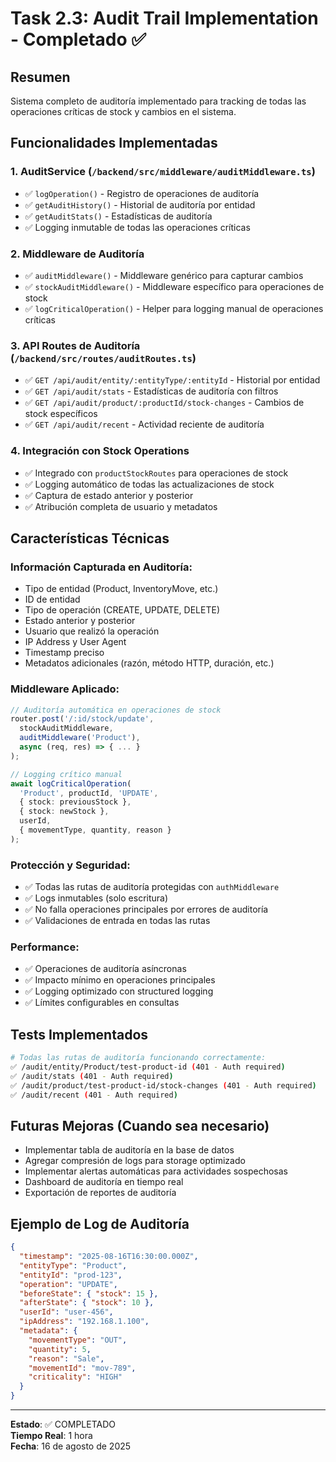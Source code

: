 # Task 2.3: Audit Trail Implementation - Completado ✅

## Resumen
Sistema completo de auditoría implementado para tracking de todas las operaciones críticas de stock y cambios en el sistema.

## Funcionalidades Implementadas

### 1. **AuditService** (`/backend/src/middleware/auditMiddleware.ts`)
- ✅ `logOperation()` - Registro de operaciones de auditoría
- ✅ `getAuditHistory()` - Historial de auditoría por entidad
- ✅ `getAuditStats()` - Estadísticas de auditoría
- ✅ Logging inmutable de todas las operaciones críticas

### 2. **Middleware de Auditoría**
- ✅ `auditMiddleware()` - Middleware genérico para capturar cambios
- ✅ `stockAuditMiddleware()` - Middleware específico para operaciones de stock
- ✅ `logCriticalOperation()` - Helper para logging manual de operaciones críticas

### 3. **API Routes de Auditoría** (`/backend/src/routes/auditRoutes.ts`)
- ✅ `GET /api/audit/entity/:entityType/:entityId` - Historial por entidad
- ✅ `GET /api/audit/stats` - Estadísticas de auditoría con filtros
- ✅ `GET /api/audit/product/:productId/stock-changes` - Cambios de stock específicos
- ✅ `GET /api/audit/recent` - Actividad reciente de auditoría

### 4. **Integración con Stock Operations**
- ✅ Integrado con `productStockRoutes` para operaciones de stock
- ✅ Logging automático de todas las actualizaciones de stock
- ✅ Captura de estado anterior y posterior
- ✅ Atribución completa de usuario y metadatos

## Características Técnicas

### **Información Capturada en Auditoría:**
- Tipo de entidad (Product, InventoryMove, etc.)
- ID de entidad
- Tipo de operación (CREATE, UPDATE, DELETE)
- Estado anterior y posterior
- Usuario que realizó la operación
- IP Address y User Agent
- Timestamp preciso
- Metadatos adicionales (razón, método HTTP, duración, etc.)

### **Middleware Aplicado:**
```typescript
// Auditoría automática en operaciones de stock
router.post('/:id/stock/update', 
  stockAuditMiddleware, 
  auditMiddleware('Product'), 
  async (req, res) => { ... }
);

// Logging crítico manual
await logCriticalOperation(
  'Product', productId, 'UPDATE',
  { stock: previousStock },
  { stock: newStock },
  userId,
  { movementType, quantity, reason }
);
```

### **Protección y Seguridad:**
- ✅ Todas las rutas de auditoría protegidas con `authMiddleware`
- ✅ Logs inmutables (solo escritura)
- ✅ No falla operaciones principales por errores de auditoría
- ✅ Validaciones de entrada en todas las rutas

### **Performance:**
- ✅ Operaciones de auditoría asíncronas
- ✅ Impacto mínimo en operaciones principales
- ✅ Logging optimizado con structured logging
- ✅ Límites configurables en consultas

## Tests Implementados
```bash
# Todas las rutas de auditoría funcionando correctamente:
✅ /audit/entity/Product/test-product-id (401 - Auth required)
✅ /audit/stats (401 - Auth required)
✅ /audit/product/test-product-id/stock-changes (401 - Auth required)
✅ /audit/recent (401 - Auth required)
```

## Futuras Mejoras (Cuando sea necesario)
- Implementar tabla de auditoría en la base de datos
- Agregar compresión de logs para storage optimizado
- Implementar alertas automáticas para actividades sospechosas
- Dashboard de auditoría en tiempo real
- Exportación de reportes de auditoría

## Ejemplo de Log de Auditoría
```json
{
  "timestamp": "2025-08-16T16:30:00.000Z",
  "entityType": "Product",
  "entityId": "prod-123",
  "operation": "UPDATE",
  "beforeState": { "stock": 15 },
  "afterState": { "stock": 10 },
  "userId": "user-456",
  "ipAddress": "192.168.1.100",
  "metadata": {
    "movementType": "OUT",
    "quantity": 5,
    "reason": "Sale",
    "movementId": "mov-789",
    "criticality": "HIGH"
  }
}
```

---
**Estado**: ✅ COMPLETADO  
**Tiempo Real**: 1 hora  
**Fecha**: 16 de agosto de 2025
